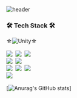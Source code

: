 ![header](https://capsule-render.vercel.app/api?type=wave&color=auto&height=300&section=header&text=Hong%Se%Hyeon&fontColor=white&fontSize=90)

### 🛠 Tech Stack 🛠
<p align="left">
    ☆<img alt="Unity" src ="https://img.shields.io/badge/Unity-000000.svg?&style=flat-square&logo=Unity&logoColor=white"/>☆<br><br>
    <img src="https://img.shields.io/badge/C%23-brightgreen?style=flat-square&logo=CSharp&logoColor=white"/></a>&nbsp 
    <img src="https://img.shields.io/badge/C++-00599C?style=flat-square&logo=C%2B%2B&logoColor=white"/></a>&nbsp
    <img src="https://img.shields.io/badge/C-A8B9CC?style=flat-square&logo=C&logoColor=white"/></a>&nbsp
    <br>
    <img src="https://img.shields.io/badge/Python-3766AB?style=flat-square&logo=Python&logoColor=white"/></a>&nbsp 
    <img src="https://img.shields.io/badge/Java-007396?style=flat-square&logo=Java&logoColor=white"/></a>&nbsp 
    <br>
    <img src="https://img.shields.io/badge/HTML-lightgrey?style=flat-square&logo=HTML5&logoColor=white"/></a>&nbsp 
    <img src="https://img.shields.io/badge/css-1572B6?style=flat-square&logo=css3&logoColor=white"/></a>&nbsp 
    <img src="https://img.shields.io/badge/Javascript-ffb13b?style=flat-square&logo=javascript&logoColor=white"/></a>&nbsp 
    <br>
    <img src="https://img.shields.io/badge/Mysql-E6B91E?style=flat-square&logo=MySql&logoColor=white"/></a>&nbsp 
</p>

[![Anurag's GitHub stats](https://github-readme-stats.vercel.app/api?username=hsh0517&&show_icons=true&theme=synthwave)]
